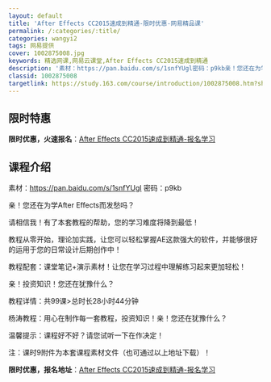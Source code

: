 ```yaml
---
layout: default
title: 'After Effects CC2015速成到精通-限时优惠-网易精品课'
permalink: /:categories/:title/
categories: wangyi2
tags: 网易提供
cover: 1002875008.jpg
keywords: 精选网课,网易云课堂,After Effects CC2015速成到精通
description: '素材：https://pan.baidu.com/s/1snfYUgl密码：p9kb亲！您还在为学AfterEffect'
classid: 1002875008
targetlink: https://study.163.com/course/introduction/1002875008.htm?share=1&shareId=1025206652&utm_campaign=share&utm_medium=iphoneShare&utm_source=&utm_u=1025206652
---
```


## 限时特惠

**限时优惠，火速报名**：[After Effects CC2015速成到精通-报名学习](https://study.163.com/course/introduction/1002875008.htm?share=1&shareId=1025206652&utm_campaign=share&utm_medium=iphoneShare&utm_source=&utm_u=1025206652)

## 课程介绍

素材：https://pan.baidu.com/s/1snfYUgl 密码：p9kb

亲！您还在为学After Effects而发愁吗？

请相信我！有了本套教程的帮助，您的学习难度将降到最低！

教程从零开始，理论加实践，让您可以轻松掌握AE这款强大的软件，并能够很好的运用于您的日常设计后期创作中！

教程配套：课堂笔记+演示素材！让您在学习过程中理解练习起来更加轻松！

亲！投资知识！您还在犹豫什么？

教程详情：共99课>总时长28小时44分钟

杨涛教程：用心在制作每一套教程，投资知识！亲！您还在犹豫什么？

温馨提示：课程好不好？请您试听一下在作决定！

注：课时9附件为本套课程素材文件（也可通过以上地址下载）！

**限时优惠，报名地址**：[After Effects CC2015速成到精通-报名学习](https://study.163.com/course/introduction/1002875008.htm?share=1&shareId=1025206652&utm_campaign=share&utm_medium=iphoneShare&utm_source=&utm_u=1025206652)

